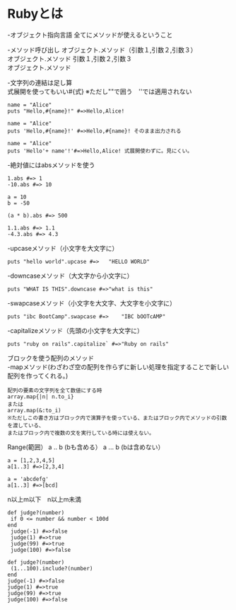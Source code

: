 # Rubyとは　

-オブジェクト指向言語
全てにメソッドが使えるということ  


-メソッド呼び出し
オブジェクト.メソッド（引数１,引数２,引数３）  
オブジェクト.メソッド 引数１,引数２,引数３  
オブジェクト.メソッド

-文字列の連結は足し算<br>
式展開を使ってもいい#{式} ※ただし""で囲う　''では適用されない
```
name = "Alice" 
puts "Hello,#{name}!" #=>Hello,Alice!
```
```
name = "Alice" 
puts 'Hello,#{name}!' #=>Hello,#{name}! そのまま出力される
```
```
name = "Alice" 
puts 'Hello'+ name'!'#=>Hello,Alice! 式展開使わずに。見にくい。
```
-絶対値にはabsメソッドを使う
```
1.abs #=> 1
-10.abs #=> 10

a = 10
b = -50

(a * b).abs #=> 500

1.1.abs #=> 1.1
-4.3.abs #=> 4.3
```
-upcaseメソッド（小文字を大文字に）
```
puts "hello world".upcase #=>	"HELLO WORLD"
```
-downcaseメソッド（大文字から小文字に）
```
puts "WHAT IS THIS".downcase #=>"what is this"
```
-swapcaseメソッド（小文字を大文字、大文字を小文字に）
```
puts "ibc BootCamp".swapcase #=>	"IBC bOOTcAMP"
```
-capitalizeメソッド（先頭の小文字を大文字に）
```
puts "ruby on rails".capitalize` #=>"Ruby on rails"
```
ブロックを使う配列のメソッド<br>
-mapメソッド(わざわざ空の配列を作らずに新しい処理を指定することで新しい配列を作ってくれる。)
```
配列の要素の文字列を全て数値にする時
array.map{|n| n.to_i}
または
array.map(&:to_i)
※ただしこの書き方はブロック内で演算子を使っている、またはブロック内でメソッドの引数を渡している、
またはブロック内で複数の文を実行している時には使えない。
```
Range(範囲）
a .. b (bも含める）
a ... b (bは含めない）
```
a = [1,2,3,4,5]
a[1..3] #=>[2,3,4]

a = 'abcdefg'
a[1..3] #=>[bcd]
```
n以上m以下　n以上m未満
```関係演算子を使うバージョン
def judge?(number)
 if 0 <= number && number < 100d
end
 judge(-1) #=>false
 judge(1) #=>true
 judge(99) #=>true
 judge(100) #=>false
 ```
 ```Rangeを使うバージョン(見やすい！）
 def judge?(number)
  (1...100).include?(number)
 end
 judge(-1) #=>false
 judge(1) #=>true
 judge(99) #=>true
 judge(100) #=>false
 ```
